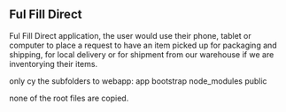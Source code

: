## Ful Fill Direct

Ful Fill Direct application, the user would use their phone, tablet or computer to place a request to have an item picked up for packaging and shipping, for local delivery or for shipment from our warehouse if we are inventorying their items.  

only cy the subfolders to webapp: 
app
bootstrap
node_modules
public

none of the root files are copied. 

